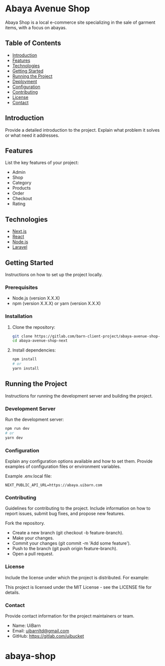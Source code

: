 # Abaya Avenue Shop

Abaya Shop is a local e-commerce site specializing in the sale of garment items, with a focus on abayas.

## Table of Contents

- [Introduction](#introduction)
- [Features](#features)
- [Technologies](#technologies)
- [Getting Started](#getting-started)
- [Running the Project](#running-the-project)
- [Deployment](#deployment)
- [Configuration](#configuration)
- [Contributing](#contributing)
- [License](#license)
- [Contact](#contact)

## Introduction

Provide a detailed introduction to the project. Explain what problem it solves or what need it addresses.

## Features

List the key features of your project:
- Admin
- Shop
- Category
- Products
- Order
- Checkout
- Rating

## Technologies

- [Next.js](https://nextjs.org/)
- [React](https://reactjs.org/)
- [Node.js](https://nodejs.org/)
- [Laravel](https://laravel.com/)

## Getting Started

Instructions on how to set up the project locally.

### Prerequisites

- Node.js (version X.X.X)
- npm (version X.X.X) or yarn (version X.X.X)

### Installation

1. Clone the repository:
    ```bash
    git clone https://gitlab.com/barn-client-project/abaya-avenue-shop-next
    cd abaya-avenue-shop-next
    ```

2. Install dependencies:
    ```bash
    npm install
    # or
    yarn install
    ```

## Running the Project

Instructions for running the development server and building the project.

### Development Server

Run the development server:
```bash
npm run dev
# or
yarn dev
```
### Configuration
Explain any configuration options available and how to set them. Provide examples of configuration files or environment variables.

Example .env.local file:
```
NEXT_PUBLIC_API_URL=https://abaya.uibarn.com
```

### Contributing
Guidelines for contributing to the project. Include information on how to report issues, submit bug fixes, and propose new features.

Fork the repository.

- Create a new branch (git checkout -b feature-branch).
- Make your changes.
- Commit your changes (git commit -m 'Add some feature').
- Push to the branch (git push origin feature-branch).
- Open a pull request.

### License
Include the license under which the project is distributed. For example:

This project is licensed under the MIT License - see the LICENSE file for details.

### Contact
Provide contact information for the project maintainers or team.

- Name: UiBarn
- Email: uibarnltd@gmail.com
- GitHub: https://gitlab.com/uibucket
# abaya-shop
